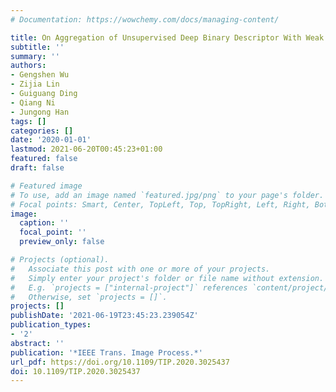 ```yaml
---
# Documentation: https://wowchemy.com/docs/managing-content/

title: On Aggregation of Unsupervised Deep Binary Descriptor With Weak Bits
subtitle: ''
summary: ''
authors:
- Gengshen Wu
- Zijia Lin
- Guiguang Ding
- Qiang Ni
- Jungong Han
tags: []
categories: []
date: '2020-01-01'
lastmod: 2021-06-20T00:45:23+01:00
featured: false
draft: false

# Featured image
# To use, add an image named `featured.jpg/png` to your page's folder.
# Focal points: Smart, Center, TopLeft, Top, TopRight, Left, Right, BottomLeft, Bottom, BottomRight.
image:
  caption: ''
  focal_point: ''
  preview_only: false

# Projects (optional).
#   Associate this post with one or more of your projects.
#   Simply enter your project's folder or file name without extension.
#   E.g. `projects = ["internal-project"]` references `content/project/deep-learning/index.md`.
#   Otherwise, set `projects = []`.
projects: []
publishDate: '2021-06-19T23:45:23.239054Z'
publication_types:
- '2'
abstract: ''
publication: '*IEEE Trans. Image Process.*'
url_pdf: https://doi.org/10.1109/TIP.2020.3025437
doi: 10.1109/TIP.2020.3025437
---
```

